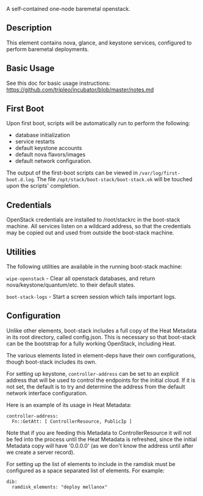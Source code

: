 A self-contained one-node baremetal openstack.

Description
-----------

This element contains nova, glance, and keystone services, configured to perform baremetal deployments.


Basic Usage
-----------

See this doc for basic usage instructions:
  https://github.com/tripleo/incubator/blob/master/notes.md


First Boot
----------

Upon first boot, scripts will be automatically run to perform the following:
- database initialization
- service restarts
- default keystone accounts
- default nova flavors/images
- default network configuration.

The output of the first-boot scripts can be viewed in `/var/log/first-boot.d.log`.
The file `/opt/stack/boot-stack/boot-stack.ok` will be touched upon the scripts' completion.


Credentials
-----------

OpenStack credentials are installed to /root/stackrc in the boot-stack machine.
All services listen on a wildcard address, so that the credentials may be copied out and used from outside the boot-stack machine.


Utilities
---------

The following utilities are available in the running boot-stack machine:

`wipe-openstack` - Clear all openstack databases, and return nova/keystone/quantum/etc. to their default states.

`boot-stack-logs` - Start a screen session which tails important logs.


Configuration
-------------

Unlike other elements, boot-stack includes a full copy of the Heat
Metadata in its root directory, called config.json. This is necessary
so that boot-stack can be the bootstrap for a fully working OpenStack,
including Heat.

The various elements listed in element-deps have their own configurations,
though boot-stack includes its own.

For setting up keystone, `controller-address` can be set to an explicit
address that will be used to control the endpoints for the initial
cloud. If it is not set, the default is to try and determine the address
from the default network interface configuration.

Here is an example of its usage in Heat Metadata:

    controller-address:
      Fn::GetAtt: [ ControllerResource, PublicIp ]

Note that if you are feeding this Metadata to ControllerResource it
will not be fed into the process until the Heat Metadata is refreshed,
since the initial Metadata copy will have '0.0.0.0' (as we don't know
the address until after we create a server record).


For setting up the list of elements to include in the ramdisk must be configured as a space separated list of elements.
For example:

    dib:
      ramdisk_elements: "deploy mellanox"
